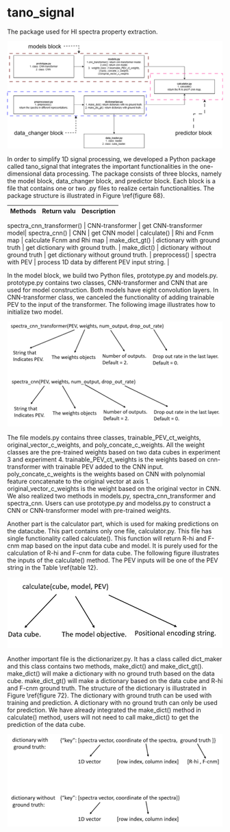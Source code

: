 # tano_signal
The package used for HI spectra property extraction.


![plot](./imgs/ts1.png)


In order to simplify 1D signal processing, we developed a Python package called tano\_signal that integrates the important functionalities in the one-dimensional data processing. The package consists of three blocks, namely the model block, data\_changer block, and predictor block. Each block is a file that contains one or two .py files to realize certain functionalities. The package structure is illustrated in Figure \ref{figure 68}. <br />


| Methods   | Return valu | Description   |
| --------      |    --------   |  --------------- |

 spectra_cnn_transformer() | CNN-transformer | get CNN-transformer model|
 spectra_cnn() | CNN     |  get CNN model |
 calculate() |  Rhi and Fcnm map  | calculate Fcnm and Rhi map |
 make_dict_gt() | dictionary with ground truth     |  get dictionary with ground truth. |
 make_dict() | dictionary without ground truth    | get dictionary without ground truth.  |
 preprocess() |   spectra with PEV | process 1D data by different PEV input string. |





In the model block, we build two Python files, prototype.py and models.py.  prototype.py contains two classes, CNN-transformer and CNN that are used for model construction. Both models have eight convolution layers. In CNN-transformer class, we canceled the functionality of adding trainable PEV to the input of the transformer. The following image illustrates how to initialize two model.  <br />

![plot](./imgs/ts2.png)




The file models.py contains three classes, trainable_PEV_ct_weights, original_vector_c_weights, and poly_concate_c_weights. All the weight classes are the pre-trained weights based on two data cubes in experiment 3 and experiment 4. trainable_PEV_ct_weights is the weights based on cnn-transformer with trainable PEV added to the CNN input. poly_concate_c_weights is the weights based on CNN with polynomial feature concatenate to the original vector at axis 1. original_vector_c_weights is the weight based on the original vector in CNN. We also realized two methods in models.py, spectra_cnn_transformer and spectra_cnn. Users can use prototype.py and modelss.py to construct a CNN or CNN-transformer model with pre-trained weights. <br />




Another part is the calculator part, which is used for making predictions on the datacube. This part contains only one file, calculator.py. This file has single functionality called calculate(). This function will return R-hi and F-cnm map based on the input data cube and model. It is purely used for the calculation of R-hi and F-cnm for data cube. The following figure illustrates the inputs of the calculate() method. The PEV inputs will be one of the PEV string in the Table \ref{table 12}. <br />

![plot](./imgs/ts3.png)




Another important file is the dictionarizer.py. It has a class called dict_maker and this class contains two methods, make_dict() and make_dict_gt(). make_dict() will make a dictionary with no ground truth based on the data cube. make_dict_gt() will make a dictionary based on the data cube and R-hi and F-cnm ground truth. The structure of the dictionary is illustrated in Figure \ref{figure 72}.  The dictionary with ground truth can be used with training and prediction. A dictionary with no ground truth can only be used for prediction. We have already integrated the make_dict() method in calculate() method, users will not need to call make_dict() to get the prediction of the data cube. <br />

![plot](./imgs/ts5.png)






















